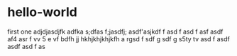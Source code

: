 # hello-world
first one
adjdjasdjfk adfka s;dfas f;jasdfj; asdf'asjkdf
f asd
f
 asd
 f 
 asf
 asdf
  af4
  asr f
  vv
  5
  e vf
  bdfh
  jj
  hkhjkhjkhjkfh a rgsd f
  sdf
  g sdf
  g s5ty
  tv
  asd
  f 
  asdf
   asdf
    asd
    f as
   
